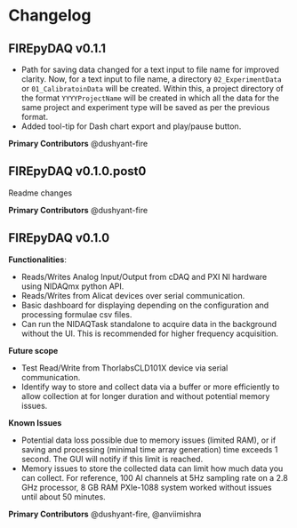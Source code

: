 # Changelog

## FIREpyDAQ v0.1.1
- Path for saving data changed for a text input to file name for improved clarity. Now, for a text input to file name, a directory `02_ExperimentData` or `01_CalibratoinData` will be created. Within this, a project directory of the format `YYYYProjectName` will be created in which all the data for the same project and experiment type will be saved as per the previous format.
- Added tool-tip for Dash chart export and play/pause button.

**Primary Contributors**
@dushyant-fire

## FIREpyDAQ v0.1.0.post0
Readme changes

**Primary Contributors**
@dushyant-fire

## FIREpyDAQ v0.1.0
**Functionalities**:
- Reads/Writes Analog Input/Output from cDAQ and PXI NI hardware using NIDAQmx python API.
- Reads/Writes from Alicat devices over serial communication.
- Basic dashboard for displaying depending on the configuration and processing formulae csv files.
- Can run the NIDAQTask standalone to acquire data in the background without the UI. This is recommended for higher frequency acquisition.

**Future scope**
- Test Read/Write from ThorlabsCLD101X device via serial communication.
- Identify way to store and collect data via a buffer or more efficiently to allow collection at for longer duration and without potential memory issues.

**Known Issues**
- Potential data loss possible due to memory issues (limited RAM), or if saving and processing (minimal time array generation) time exceeds 1 second. The GUI will notify if this limit is reached.
- Memory issues to store the collected data can limit how much data you can collect. For reference, 100 AI channels at 5Hz sampling rate on a 2.8 GHz processor, 8 GB RAM PXIe-1088 system worked without issues until about 50 minutes.

**Primary Contributors**
@dushyant-fire, @anviimishra